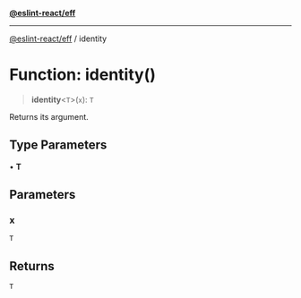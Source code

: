 [**@eslint-react/eff**](../README.md)

***

[@eslint-react/eff](../README.md) / identity

# Function: identity()

> **identity**\<`T`\>(`x`): `T`

Returns its argument.

## Type Parameters

• **T**

## Parameters

### x

`T`

## Returns

`T`
